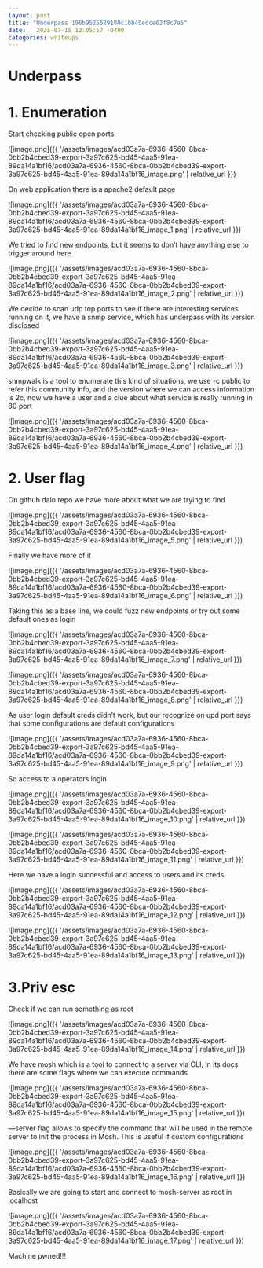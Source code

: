 ```yaml
---
layout: post
title: "Underpass 196b9525529180c1bb45edce62f8c7e5"
date:   2025-07-15 12:05:57 -0400
categories: writeups
---
```


# Underpass

# 1. Enumeration

Start checking public open ports

![image.png]({{ '/assets/images/acd03a7a-6936-4560-8bca-0bb2b4cbed39-export-3a97c625-bd45-4aa5-91ea-89da14a1bf16/acd03a7a-6936-4560-8bca-0bb2b4cbed39-export-3a97c625-bd45-4aa5-91ea-89da14a1bf16_image.png' | relative_url }})

On web application there is a apache2 default page

![image.png]({{ '/assets/images/acd03a7a-6936-4560-8bca-0bb2b4cbed39-export-3a97c625-bd45-4aa5-91ea-89da14a1bf16/acd03a7a-6936-4560-8bca-0bb2b4cbed39-export-3a97c625-bd45-4aa5-91ea-89da14a1bf16_image_1.png' | relative_url }})

We tried to find new endpoints, but it seems to don’t have anything else to trigger around here

![image.png]({{ '/assets/images/acd03a7a-6936-4560-8bca-0bb2b4cbed39-export-3a97c625-bd45-4aa5-91ea-89da14a1bf16/acd03a7a-6936-4560-8bca-0bb2b4cbed39-export-3a97c625-bd45-4aa5-91ea-89da14a1bf16_image_2.png' | relative_url }})

We decide to scan udp top ports to see if there are interesting services running on it, we have a snmp service, which has underpass with its version disclosed

![image.png]({{ '/assets/images/acd03a7a-6936-4560-8bca-0bb2b4cbed39-export-3a97c625-bd45-4aa5-91ea-89da14a1bf16/acd03a7a-6936-4560-8bca-0bb2b4cbed39-export-3a97c625-bd45-4aa5-91ea-89da14a1bf16_image_3.png' | relative_url }})

snmpwalk is a tool to enumerate this kind of situations, we use -c public to refer this community info, and the version where we can access information is 2c, now we have a user and a clue about what service is really running in  80 port 

![image.png]({{ '/assets/images/acd03a7a-6936-4560-8bca-0bb2b4cbed39-export-3a97c625-bd45-4aa5-91ea-89da14a1bf16/acd03a7a-6936-4560-8bca-0bb2b4cbed39-export-3a97c625-bd45-4aa5-91ea-89da14a1bf16_image_4.png' | relative_url }})

# 2. User flag

On github dalo repo we have more about what we are trying to find

![image.png]({{ '/assets/images/acd03a7a-6936-4560-8bca-0bb2b4cbed39-export-3a97c625-bd45-4aa5-91ea-89da14a1bf16/acd03a7a-6936-4560-8bca-0bb2b4cbed39-export-3a97c625-bd45-4aa5-91ea-89da14a1bf16_image_5.png' | relative_url }})

Finally we have more of it

![image.png]({{ '/assets/images/acd03a7a-6936-4560-8bca-0bb2b4cbed39-export-3a97c625-bd45-4aa5-91ea-89da14a1bf16/acd03a7a-6936-4560-8bca-0bb2b4cbed39-export-3a97c625-bd45-4aa5-91ea-89da14a1bf16_image_6.png' | relative_url }})

Taking this as a base line, we could fuzz new endpoints or try out some default ones as login

![image.png]({{ '/assets/images/acd03a7a-6936-4560-8bca-0bb2b4cbed39-export-3a97c625-bd45-4aa5-91ea-89da14a1bf16/acd03a7a-6936-4560-8bca-0bb2b4cbed39-export-3a97c625-bd45-4aa5-91ea-89da14a1bf16_image_7.png' | relative_url }})

![image.png]({{ '/assets/images/acd03a7a-6936-4560-8bca-0bb2b4cbed39-export-3a97c625-bd45-4aa5-91ea-89da14a1bf16/acd03a7a-6936-4560-8bca-0bb2b4cbed39-export-3a97c625-bd45-4aa5-91ea-89da14a1bf16_image_8.png' | relative_url }})

As user login default creds didn’t work, but our recognize on upd port says that some configurations are default configurations

![image.png]({{ '/assets/images/acd03a7a-6936-4560-8bca-0bb2b4cbed39-export-3a97c625-bd45-4aa5-91ea-89da14a1bf16/acd03a7a-6936-4560-8bca-0bb2b4cbed39-export-3a97c625-bd45-4aa5-91ea-89da14a1bf16_image_9.png' | relative_url }})

So access to a operators login 

![image.png]({{ '/assets/images/acd03a7a-6936-4560-8bca-0bb2b4cbed39-export-3a97c625-bd45-4aa5-91ea-89da14a1bf16/acd03a7a-6936-4560-8bca-0bb2b4cbed39-export-3a97c625-bd45-4aa5-91ea-89da14a1bf16_image_10.png' | relative_url }})

![image.png]({{ '/assets/images/acd03a7a-6936-4560-8bca-0bb2b4cbed39-export-3a97c625-bd45-4aa5-91ea-89da14a1bf16/acd03a7a-6936-4560-8bca-0bb2b4cbed39-export-3a97c625-bd45-4aa5-91ea-89da14a1bf16_image_11.png' | relative_url }})

Here we have a login successful and access to users and its creds

![image.png]({{ '/assets/images/acd03a7a-6936-4560-8bca-0bb2b4cbed39-export-3a97c625-bd45-4aa5-91ea-89da14a1bf16/acd03a7a-6936-4560-8bca-0bb2b4cbed39-export-3a97c625-bd45-4aa5-91ea-89da14a1bf16_image_12.png' | relative_url }})

![image.png]({{ '/assets/images/acd03a7a-6936-4560-8bca-0bb2b4cbed39-export-3a97c625-bd45-4aa5-91ea-89da14a1bf16/acd03a7a-6936-4560-8bca-0bb2b4cbed39-export-3a97c625-bd45-4aa5-91ea-89da14a1bf16_image_13.png' | relative_url }})

# 3.Priv esc

Check if we can run something as root

![image.png]({{ '/assets/images/acd03a7a-6936-4560-8bca-0bb2b4cbed39-export-3a97c625-bd45-4aa5-91ea-89da14a1bf16/acd03a7a-6936-4560-8bca-0bb2b4cbed39-export-3a97c625-bd45-4aa5-91ea-89da14a1bf16_image_14.png' | relative_url }})

We have mosh which is a tool to connect to a server via CLI, in its docs there are some flags where we can execute commands

![image.png]({{ '/assets/images/acd03a7a-6936-4560-8bca-0bb2b4cbed39-export-3a97c625-bd45-4aa5-91ea-89da14a1bf16/acd03a7a-6936-4560-8bca-0bb2b4cbed39-export-3a97c625-bd45-4aa5-91ea-89da14a1bf16_image_15.png' | relative_url }})

—server flag allows to specify the command that will be used in the remote server to init the process in Mosh. This is useful if custom configurations

![image.png]({{ '/assets/images/acd03a7a-6936-4560-8bca-0bb2b4cbed39-export-3a97c625-bd45-4aa5-91ea-89da14a1bf16/acd03a7a-6936-4560-8bca-0bb2b4cbed39-export-3a97c625-bd45-4aa5-91ea-89da14a1bf16_image_16.png' | relative_url }})

Basically we are going to start and connect to mosh-server as root in localhost 

![image.png]({{ '/assets/images/acd03a7a-6936-4560-8bca-0bb2b4cbed39-export-3a97c625-bd45-4aa5-91ea-89da14a1bf16/acd03a7a-6936-4560-8bca-0bb2b4cbed39-export-3a97c625-bd45-4aa5-91ea-89da14a1bf16_image_17.png' | relative_url }})

Machine pwned!!!